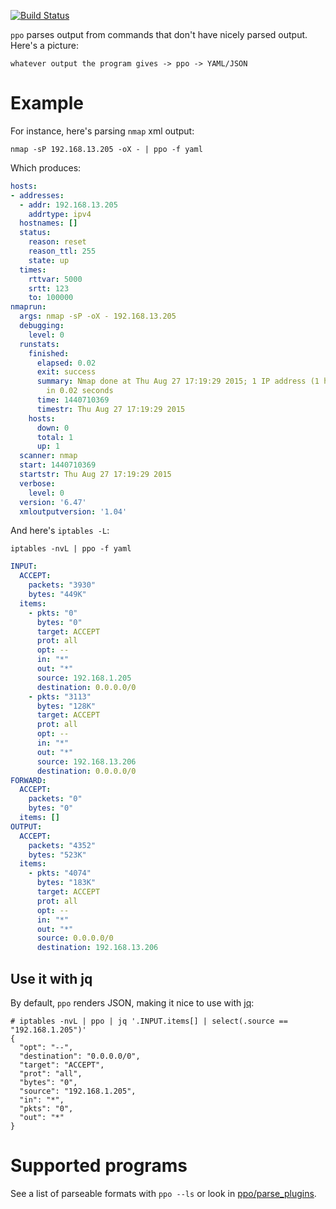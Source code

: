 [![Build Status](https://secure.travis-ci.org/iffy/ppo.png?branch=master)](http://travis-ci.org/iffy/ppo)

`ppo` parses output from commands that don't have nicely parsed output.  Here's a picture:


    whatever output the program gives -> ppo -> YAML/JSON

# Example #

For instance, here's parsing `nmap` xml output:

    nmap -sP 192.168.13.205 -oX - | ppo -f yaml

Which produces:

```yml
hosts:
- addresses:
  - addr: 192.168.13.205
    addrtype: ipv4
  hostnames: []
  status:
    reason: reset
    reason_ttl: 255
    state: up
  times:
    rttvar: 5000
    srtt: 123
    to: 100000
nmaprun:
  args: nmap -sP -oX - 192.168.13.205
  debugging:
    level: 0
  runstats:
    finished:
      elapsed: 0.02
      exit: success
      summary: Nmap done at Thu Aug 27 17:19:29 2015; 1 IP address (1 host up) scanned
        in 0.02 seconds
      time: 1440710369
      timestr: Thu Aug 27 17:19:29 2015
    hosts:
      down: 0
      total: 1
      up: 1
  scanner: nmap
  start: 1440710369
  startstr: Thu Aug 27 17:19:29 2015
  verbose:
    level: 0
  version: '6.47'
  xmloutputversion: '1.04'
```

And here's `iptables -L`:

    iptables -nvL | ppo -f yaml

```yml
INPUT:
  ACCEPT:
    packets: "3930"
    bytes: "449K"
  items:
    - pkts: "0"
      bytes: "0"
      target: ACCEPT
      prot: all
      opt: --
      in: "*"
      out: "*"
      source: 192.168.1.205
      destination: 0.0.0.0/0
    - pkts: "3113"
      bytes: "128K"
      target: ACCEPT
      prot: all
      opt: --
      in: "*"
      out: "*"
      source: 192.168.13.206
      destination: 0.0.0.0/0
FORWARD:
  ACCEPT:
    packets: "0"
    bytes: "0"
  items: []
OUTPUT:
  ACCEPT:
    packets: "4352"
    bytes: "523K"
  items:
    - pkts: "4074"
      bytes: "183K"
      target: ACCEPT
      prot: all
      opt: --
      in: "*"
      out: "*"
      source: 0.0.0.0/0
      destination: 192.168.13.206
```

## Use it with jq ##

By default, `ppo` renders JSON, making it nice to use with [jq](https://stedolan.github.io/jq/):

    # iptables -nvL | ppo | jq '.INPUT.items[] | select(.source == "192.168.1.205")'
    {
      "opt": "--",
      "destination": "0.0.0.0/0",
      "target": "ACCEPT",
      "prot": "all",
      "bytes": "0",
      "source": "192.168.1.205",
      "in": "*",
      "pkts": "0",
      "out": "*"
    }


# Supported programs #

See a list of parseable formats with `ppo --ls` or look in [ppo/parse_plugins](ppo/parse_plugins/).

